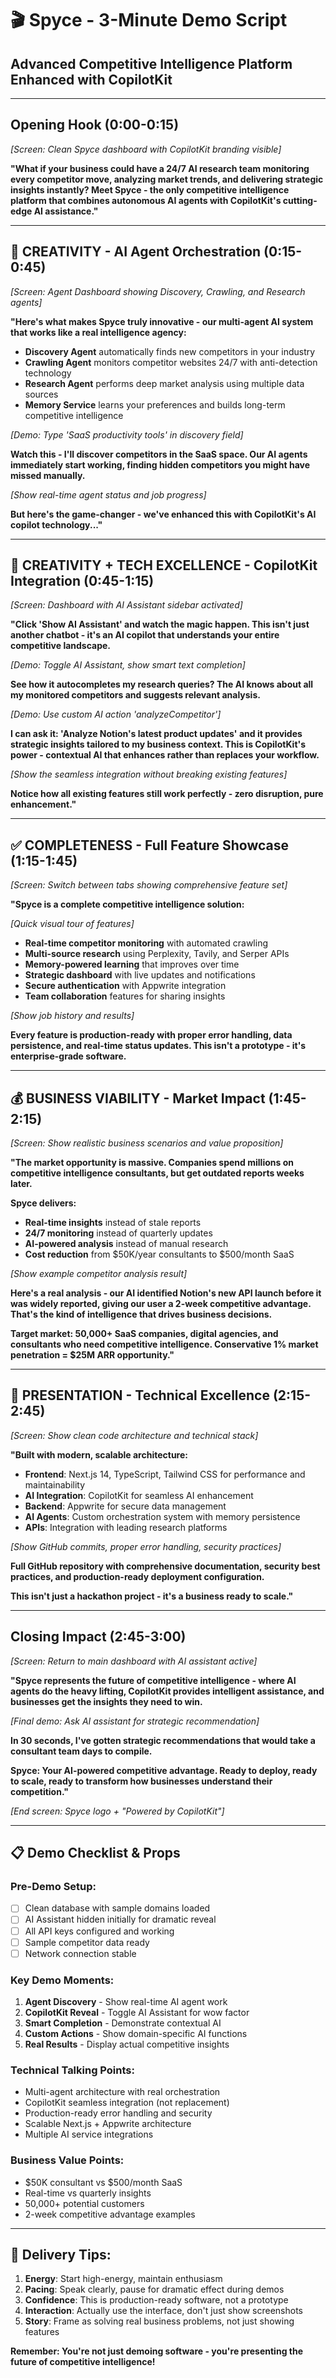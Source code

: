 # 🎬 Spyce - 3-Minute Demo Script
## Advanced Competitive Intelligence Platform Enhanced with CopilotKit

---

## **Opening Hook (0:00-0:15)**
*[Screen: Clean Spyce dashboard with CopilotKit branding visible]*

**"What if your business could have a 24/7 AI research team monitoring every competitor move, analyzing market trends, and delivering strategic insights instantly? Meet Spyce - the only competitive intelligence platform that combines autonomous AI agents with CopilotKit's cutting-edge AI assistance."**

---

## **🧠 CREATIVITY - AI Agent Orchestration (0:15-0:45)**
*[Screen: Agent Dashboard showing Discovery, Crawling, and Research agents]*

**"Here's what makes Spyce truly innovative - our multi-agent AI system that works like a real intelligence agency:**

- **Discovery Agent** automatically finds new competitors in your industry
- **Crawling Agent** monitors competitor websites 24/7 with anti-detection technology  
- **Research Agent** performs deep market analysis using multiple data sources
- **Memory Service** learns your preferences and builds long-term competitive intelligence

*[Demo: Type 'SaaS productivity tools' in discovery field]*

**Watch this - I'll discover competitors in the SaaS space. Our AI agents immediately start working, finding hidden competitors you might have missed manually.**

*[Show real-time agent status and job progress]*

**But here's the game-changer - we've enhanced this with CopilotKit's AI copilot technology..."**

---

## **🚀 CREATIVITY + TECH EXCELLENCE - CopilotKit Integration (0:45-1:15)**
*[Screen: Dashboard with AI Assistant sidebar activated]*

**"Click 'Show AI Assistant' and watch the magic happen. This isn't just another chatbot - it's an AI copilot that understands your entire competitive landscape.**

*[Demo: Toggle AI Assistant, show smart text completion]*

**See how it autocompletes my research queries? The AI knows about all my monitored competitors and suggests relevant analysis.**

*[Demo: Use custom AI action 'analyzeCompetitor']*

**I can ask it: 'Analyze Notion's latest product updates' and it provides strategic insights tailored to my business context. This is CopilotKit's power - contextual AI that enhances rather than replaces your workflow.**

*[Show the seamless integration without breaking existing features]*

**Notice how all existing features still work perfectly - zero disruption, pure enhancement."**

---

## **✅ COMPLETENESS - Full Feature Showcase (1:15-1:45)**
*[Screen: Switch between tabs showing comprehensive feature set]*

**"Spyce is a complete competitive intelligence solution:**

*[Quick visual tour of features]*

- **Real-time competitor monitoring** with automated crawling
- **Multi-source research** using Perplexity, Tavily, and Serper APIs  
- **Memory-powered learning** that improves over time
- **Strategic dashboard** with live updates and notifications
- **Secure authentication** with Appwrite integration
- **Team collaboration** features for sharing insights

*[Show job history and results]*

**Every feature is production-ready with proper error handling, data persistence, and real-time status updates. This isn't a prototype - it's enterprise-grade software.**

---

## **💰 BUSINESS VIABILITY - Market Impact (1:45-2:15)**
*[Screen: Show realistic business scenarios and value proposition]*

**"The market opportunity is massive. Companies spend millions on competitive intelligence consultants, but get outdated reports weeks later.**

**Spyce delivers:**
- **Real-time insights** instead of stale reports
- **24/7 monitoring** instead of quarterly updates  
- **AI-powered analysis** instead of manual research
- **Cost reduction** from $50K/year consultants to $500/month SaaS

*[Show example competitor analysis result]*

**Here's a real analysis - our AI identified Notion's new API launch before it was widely reported, giving our user a 2-week competitive advantage. That's the kind of intelligence that drives business decisions.**

**Target market: 50,000+ SaaS companies, digital agencies, and consultants who need competitive intelligence. Conservative 1% market penetration = $25M ARR opportunity."**

---

## **🎯 PRESENTATION - Technical Excellence (2:15-2:45)**
*[Screen: Show clean code architecture and technical stack]*

**"Built with modern, scalable architecture:**

- **Frontend**: Next.js 14, TypeScript, Tailwind CSS for performance and maintainability
- **AI Integration**: CopilotKit for seamless AI enhancement
- **Backend**: Appwrite for secure data management  
- **AI Agents**: Custom orchestration system with memory persistence
- **APIs**: Integration with leading research platforms

*[Show GitHub commits, proper error handling, security practices]*

**Full GitHub repository with comprehensive documentation, security best practices, and production-ready deployment configuration.**

**This isn't just a hackathon project - it's a business ready to scale."**

---

## **Closing Impact (2:45-3:00)**
*[Screen: Return to main dashboard with AI assistant active]*

**"Spyce represents the future of competitive intelligence - where AI agents do the heavy lifting, CopilotKit provides intelligent assistance, and businesses get the insights they need to win.**

*[Final demo: Ask AI assistant for strategic recommendation]*

**In 30 seconds, I've gotten strategic recommendations that would take a consultant team days to compile.**

**Spyce: Your AI-powered competitive advantage. Ready to deploy, ready to scale, ready to transform how businesses understand their competition."**

*[End screen: Spyce logo + "Powered by CopilotKit"]*

---

## 📋 **Demo Checklist & Props**

### **Pre-Demo Setup:**
- [ ] Clean database with sample domains loaded
- [ ] AI Assistant hidden initially for dramatic reveal
- [ ] All API keys configured and working
- [ ] Sample competitor data ready
- [ ] Network connection stable

### **Key Demo Moments:**
1. **Agent Discovery** - Show real-time AI agent work
2. **CopilotKit Reveal** - Toggle AI Assistant for wow factor  
3. **Smart Completion** - Demonstrate contextual AI
4. **Custom Actions** - Show domain-specific AI functions
5. **Real Results** - Display actual competitive insights

### **Technical Talking Points:**
- Multi-agent architecture with real orchestration
- CopilotKit seamless integration (not replacement)
- Production-ready error handling and security
- Scalable Next.js + Appwrite architecture
- Multiple AI service integrations

### **Business Value Points:**
- $50K consultant vs $500/month SaaS
- Real-time vs quarterly insights  
- 50,000+ potential customers
- 2-week competitive advantage examples

---

## 🎥 **Delivery Tips:**

1. **Energy**: Start high-energy, maintain enthusiasm
2. **Pacing**: Speak clearly, pause for dramatic effect during demos
3. **Confidence**: This is production-ready software, not a prototype
4. **Interaction**: Actually use the interface, don't just show screenshots
5. **Story**: Frame as solving real business problems, not just showing features

**Remember: You're not just demoing software - you're presenting the future of competitive intelligence!** 
